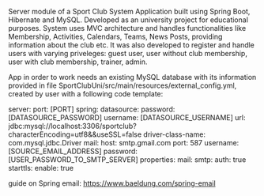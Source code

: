 Server module of a Sport Club System Application built using Spring Boot, Hibernate and MySQL. Developed as an university project for educational purposes.
System uses MVC architecture and handles functionalities like Membership, Activities, Calendars, Teams, News Posts, providing information about the club etc.
It was also developed to register and handle users with varying priveleges: guest user, user without club membership, user with club membership, trainer, admin.

App in order to work needs an existing MySQL database with its information provided in file SportClubUni/src/main/resources/external_config.yml, created by user 
with a following code template:

server:
  port: [PORT]
spring:
  datasource:
    password: [DATASOURCE_PASSWORD]
    username: [DATASOURCE_USERNAME]
    url: jdbc:mysql://localhost:3306/sportclub?characterEncoding=utf8&&useSSL=false
    driver-class-name: com.mysql.jdbc.Driver
  mail:
    host: smtp.gmail.com
    port: 587
    username: [SOURCE_EMAIL_ADDRESS]
    password: [USER_PASSWORD_TO_SMTP_SERVER]
    properties:
      mail:
        smtp:
          auth: true
          starttls:
            enable: true

guide on Spring email: https://www.baeldung.com/spring-email
